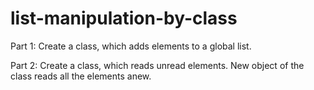 # list-manipulation-by-class
Part 1:
Create a class, which adds elements to a global list.

Part 2:
Create a class, which reads unread elements.
New object of the class reads all the elements anew.